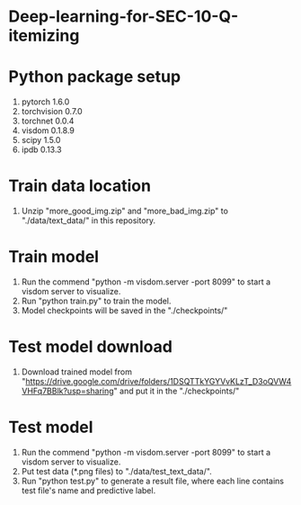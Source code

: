 # Deep-learning-for-SEC-10-Q-itemizing

# Python package setup
1. pytorch                            1.6.0
2. torchvision                        0.7.0
3. torchnet                           0.0.4
4. visdom                             0.1.8.9
5. scipy                              1.5.0
6. ipdb                               0.13.3

# Train data location
1. Unzip "more_good_img.zip" and "more_bad_img.zip" to "./data/text_data/" in this repository. 

# Train model
1. Run the commend "python -m visdom.server -port 8099" to start a visdom server to visualize.
2. Run "python train.py" to train the model.
3. Model checkpoints will be saved in the "./checkpoints/"

# Test model download
1. Download trained model from "https://drive.google.com/drive/folders/1DSQTTkYGYVvKLzT_D3oQVW4VHFq7BBlk?usp=sharing" and put it in the "./checkpoints/"

# Test model
1. Run the commend "python -m visdom.server -port 8099" to start a visdom server to visualize. 
2. Put test data (*.png files) to "./data/test_text_data/".
3. Run "python test.py" to generate a result file, where each line contains test file's name and predictive label.

